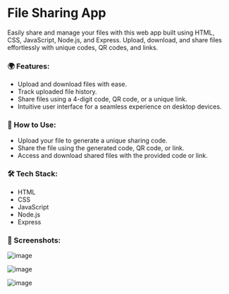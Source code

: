 # File Sharing App
Easily share and manage your files with this web app built using HTML, CSS, JavaScript, Node.js, and Express. Upload, download, and share files effortlessly with unique codes, QR codes, and links.

<h3>🌍 Features:</h3>
<ul>
  <li>Upload and download files with ease.</li>
  <li>Track uploaded file history.</li>
  <li>Share files using a 4-digit code, QR code, or a unique link.</li>
  <li>Intuitive user interface for a seamless experience on desktop devices.</li>
</ul>
<h3>🚀 How to Use:</h3>
<ul>
  <li>Upload your file to generate a unique sharing code.</li>
  <li>Share the file using the generated code, QR code, or link.</li>
  <li>Access and download shared files with the provided code or link.</li>
</ul>
<h3>🛠️ Tech Stack:</h3>
<ul>
  <li>HTML</li>
  <li>CSS</li>
  <li>JavaScript</li>
  <li>Node.js</li>
  <li>Express</li>
</ul>
<h3>📸 Screenshots:</h3>

![image](https://github.com/ganeshkandhan17/FileSharingApp/assets/87404827/43c4fa77-5e7f-4b08-b503-3ce527f9d8e4)

![image](https://github.com/ganeshkandhan17/FileSharingApp/assets/87404827/a149d544-f449-49b0-91a7-12056135ba39)

![image](https://github.com/ganeshkandhan17/FileSharingApp/assets/87404827/29c6b5a8-2643-4586-97e2-1ea6ec60dd64)


